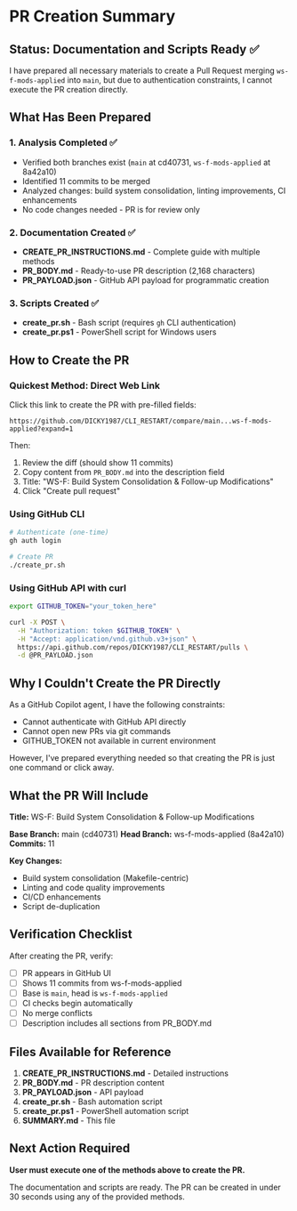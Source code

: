 # PR Creation Summary

## Status: Documentation and Scripts Ready ✅

I have prepared all necessary materials to create a Pull Request merging `ws-f-mods-applied` into `main`, but due to authentication constraints, I cannot execute the PR creation directly.

## What Has Been Prepared

### 1. Analysis Completed ✅
- Verified both branches exist (`main` at cd40731, `ws-f-mods-applied` at 8a42a10)
- Identified 11 commits to be merged
- Analyzed changes: build system consolidation, linting improvements, CI enhancements
- No code changes needed - PR is for review only

### 2. Documentation Created ✅
- **CREATE_PR_INSTRUCTIONS.md** - Complete guide with multiple methods
- **PR_BODY.md** - Ready-to-use PR description (2,168 characters)
- **PR_PAYLOAD.json** - GitHub API payload for programmatic creation

### 3. Scripts Created ✅
- **create_pr.sh** - Bash script (requires `gh` CLI authentication)
- **create_pr.ps1** - PowerShell script for Windows users

## How to Create the PR

### Quickest Method: Direct Web Link

Click this link to create the PR with pre-filled fields:
```
https://github.com/DICKY1987/CLI_RESTART/compare/main...ws-f-mods-applied?expand=1
```

Then:
1. Review the diff (should show 11 commits)
2. Copy content from `PR_BODY.md` into the description field
3. Title: "WS-F: Build System Consolidation & Follow-up Modifications"
4. Click "Create pull request"

### Using GitHub CLI

```bash
# Authenticate (one-time)
gh auth login

# Create PR
./create_pr.sh
```

### Using GitHub API with curl

```bash
export GITHUB_TOKEN="your_token_here"

curl -X POST \
  -H "Authorization: token $GITHUB_TOKEN" \
  -H "Accept: application/vnd.github.v3+json" \
  https://api.github.com/repos/DICKY1987/CLI_RESTART/pulls \
  -d @PR_PAYLOAD.json
```

## Why I Couldn't Create the PR Directly

As a GitHub Copilot agent, I have the following constraints:
- Cannot authenticate with GitHub API directly
- Cannot open new PRs via git commands
- GITHUB_TOKEN not available in current environment

However, I've prepared everything needed so that creating the PR is just one command or click away.

## What the PR Will Include

**Title:** WS-F: Build System Consolidation & Follow-up Modifications

**Base Branch:** main (cd40731)
**Head Branch:** ws-f-mods-applied (8a42a10)
**Commits:** 11

**Key Changes:**
- Build system consolidation (Makefile-centric)
- Linting and code quality improvements
- CI/CD enhancements
- Script de-duplication

## Verification Checklist

After creating the PR, verify:
- [ ] PR appears in GitHub UI
- [ ] Shows 11 commits from ws-f-mods-applied
- [ ] Base is `main`, head is `ws-f-mods-applied`
- [ ] CI checks begin automatically
- [ ] No merge conflicts
- [ ] Description includes all sections from PR_BODY.md

## Files Available for Reference

1. **CREATE_PR_INSTRUCTIONS.md** - Detailed instructions
2. **PR_BODY.md** - PR description content
3. **PR_PAYLOAD.json** - API payload
4. **create_pr.sh** - Bash automation script
5. **create_pr.ps1** - PowerShell automation script
6. **SUMMARY.md** - This file

## Next Action Required

**User must execute one of the methods above to create the PR.**

The documentation and scripts are ready. The PR can be created in under 30 seconds using any of the provided methods.
